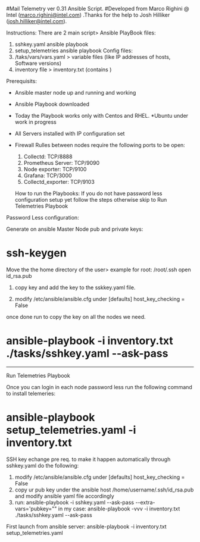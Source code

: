 #Mail Telemetry ver 0.31 Ansible Script.
#Developed from Marco Righini @ Intel (marco.righini@intel.com) .Thanks for the help to Josh Hilliker (josh.hilliker@intel.com).

Instructions:
There are 2 main script>
Ansible PlayBook files:
1. sshkey.yaml ansible playbook
2. setup_telemetries ansible playbook
Config files:
1. /taks/vars/vars.yaml > variable files (like IP addresses of hosts, Software versions)
2. inventory file > inventory.txt (contains )

Prerequisits:
- Ansible master node up and running and working
- Ansible Playbook downloaded
- Today the Playbook works only with Centos and RHEL. *Ubuntu under work in progress
- All Servers installed with IP configuration set
- Firewall Rulles between nodes require the following ports to be open:
  1. Collectd: TCP/8888
  2. Prometheus Server: TCP/9090
  3. Node exporter: TCP/9100
  4. Grafana: TCP/3000
  5. Collectd_exporter: TCP/9103


  How to run the Playbooks:
  If you do not have password less configuration setup yet follow the steps otherwise skip to Run Telemetries Playbook

Password Less configuration:

  Generate on ansible Master Node pub and private keys:
#  ssh-keygen
Move the the home directory of the user> example for root:
/root/.ssh
open id_rsa.pub

1. copy key and add the key to the sskkey.yaml file.

2. modify /etc/ansible/ansible.cfg under [defaults] host_key_checking = False

once done run to copy the key on all the nodes we need.

#  ansible-playbook -i inventory.txt ./tasks/sshkey.yaml --ask-pass

_________________________________________________________________________________
Run Telemetries Playbook

Once you can login in each node password less run the following command to install telemeries:

#  ansible-playbook setup_telemetries.yaml -i inventory.txt



SSH key echange pre req. to make it happen automatically through sshkey.yaml do the following:
  1. modify /etc/ansible/ansible.cfg under [defaults] host_key_checking = False
  2. copy ur pub key under the ansible host /home/username/.ssh/id_rsa.pub and modify ansible yaml file accordingly
  2. run: ansible-playbook -i <inventory-file> sshkey.yaml --ask-pass --extra-vars='pubkey="<pubkey>" in my case:
  ansible-playbook -vvv -i inventory.txt ./tasks/sshkey.yaml --ask-pass

First launch from ansible server: ansible-playbook -i inventory.txt setup_telemetries.yaml

